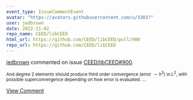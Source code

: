 ```yaml
---
event_type: IssueCommentEvent
avatar: "https://avatars.githubusercontent.com/u/3303?"
user: jedbrown
date: 2022-11-02
repo_name: CEED/libCEED
html_url: https://github.com/CEED/libCEED/pull/900
repo_url: https://github.com/CEED/libCEED
---
```


<a href='https://github.com/jedbrown' target='_blank'>jedbrown</a> commented on issue <a href='https://github.com/CEED/libCEED/pull/900' target='_blank'>CEED/libCEED#900</a>.

<small>And degree 2 elements should produce third order convergence (error $\sim h^3$) in $L^2$, with possible superconvergence depending on how error is evaluated....</small>

<a href='https://github.com/CEED/libCEED/pull/900' target='_blank'>View Comment</a>